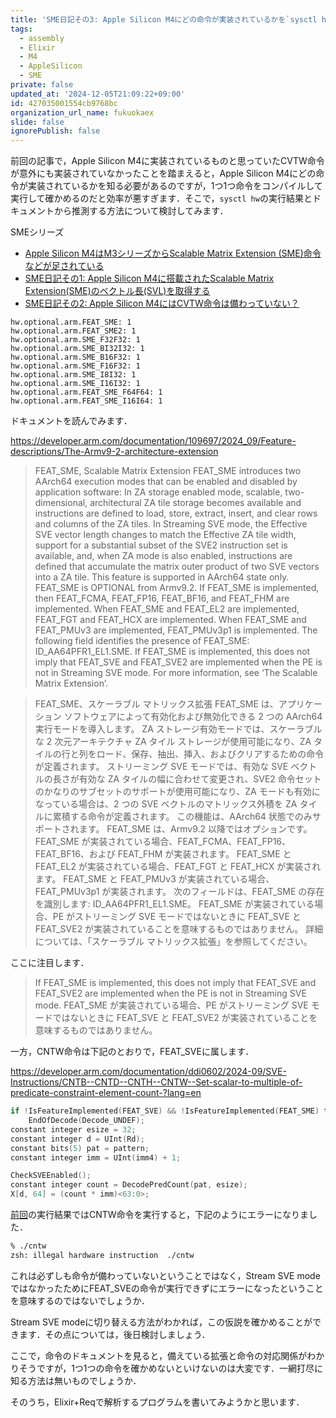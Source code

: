 ```yaml
---
title: 'SME日記その3: Apple Silicon M4にどの命令が実装されているかを`sysctl hw`の実行結果とドキュメントから推測する'
tags:
  - assembly
  - Elixir
  - M4
  - AppleSilicon
  - SME
private: false
updated_at: '2024-12-05T21:09:22+09:00'
id: 427035001554cb9768bc
organization_url_name: fukuokaex
slide: false
ignorePublish: false
---
```

前回の記事で，Apple Silicon M4に実装されているものと思っていたCVTW命令が意外にも実装されていなかったことを踏まえると，Apple Silicon M4にどの命令が実装されているかを知る必要があるのですが，1つ1つ命令をコンパイルして実行して確かめるのだと効率が悪すぎます．そこで，`sysctl hw`の実行結果とドキュメントから推測する方法について検討してみます．

SMEシリーズ

- [Apple Silicon M4はM3シリーズからScalable Matrix Extension (SME)命令などが足されている](https://qiita.com/zacky1972/items/69fd802fd41ae4d7d469)
- [SME日記その1: Apple Silicon M4に搭載されたScalable Matrix Extension(SME)のベクトル長(SVL)を取得する](https://qiita.com/zacky1972/items/231fd22a1fdef15d4108)
- [SME日記その2: Apple Silicon M4にはCVTW命令は備わっていない？](https://qiita.com/zacky1972/items/a4fc98614df085586175)

```txt:sysctl hw 実行結果抜粋
hw.optional.arm.FEAT_SME: 1
hw.optional.arm.FEAT_SME2: 1
hw.optional.arm.SME_F32F32: 1
hw.optional.arm.SME_BI32I32: 1
hw.optional.arm.SME_B16F32: 1
hw.optional.arm.SME_F16F32: 1
hw.optional.arm.SME_I8I32: 1
hw.optional.arm.SME_I16I32: 1
hw.optional.arm.FEAT_SME_F64F64: 1
hw.optional.arm.FEAT_SME_I16I64: 1
```

ドキュメントを読んでみます．

https://developer.arm.com/documentation/109697/2024_09/Feature-descriptions/The-Armv9-2-architecture-extension

> FEAT_SME, Scalable Matrix Extension
> FEAT_SME introduces two AArch64 execution modes that can be enabled and disabled by application software:
> In ZA storage enabled mode, scalable, two-dimensional, architectural ZA tile storage becomes available and instructions are defined to load, store, extract, insert, and clear rows and columns of the ZA tiles.
> In Streaming SVE mode, the Effective SVE vector length changes to match the Effective ZA tile width, support for a substantial subset of the SVE2 instruction set is available, and, when ZA mode is also enabled, instructions are defined that accumulate the matrix outer product of two SVE vectors into a ZA tile.
> This feature is supported in AArch64 state only.
> FEAT_SME is OPTIONAL from Armv9.2.
> If FEAT_SME is implemented, then FEAT_FCMA, FEAT_FP16, FEAT_BF16, and FEAT_FHM are implemented.
> When FEAT_SME and FEAT_EL2 are implemented, FEAT_FGT and FEAT_HCX are implemented.
> When FEAT_SME and FEAT_PMUv3 are implemented, FEAT_PMUv3p1 is implemented.
> The following field identifies the presence of FEAT_SME:
> ID_AA64PFR1_EL1.SME.
> If FEAT_SME is implemented, this does not imply that FEAT_SVE and FEAT_SVE2 are implemented when the PE is not in Streaming SVE mode.
> For more information, see ‘The Scalable Matrix Extension’.

> FEAT_SME、スケーラブル マトリックス拡張
> FEAT_SME は、アプリケーション ソフトウェアによって有効化および無効化できる 2 つの AArch64 実行モードを導入します。
> ZA ストレージ有効モードでは、スケーラブルな 2 次元アーキテクチャ ZA タイル ストレージが使用可能になり、ZA タイルの行と列をロード、保存、抽出、挿入、およびクリアするための命令が定義されます。
> ストリーミング SVE モードでは、有効な SVE ベクトルの長さが有効な ZA タイルの幅に合わせて変更され、SVE2 命令セットのか​​なりのサブセットのサポートが使用可能になり、ZA モードも有効になっている場合は、2 つの SVE ベクトルのマトリックス外積を ZA タイルに累積する命令が定義されます。
> この機能は、AArch64 状態でのみサポートされます。
> FEAT_SME は、Armv9.2 以降ではオプションです。
> FEAT_SME が実装されている場合、FEAT_FCMA、FEAT_FP16、FEAT_BF16、および FEAT_FHM が実装されます。
> FEAT_SME と FEAT_EL2 が実装されている場合、FEAT_FGT と FEAT_HCX が実装されます。
> FEAT_SME と FEAT_PMUv3 が実装されている場合、FEAT_PMUv3p1 が実装されます。
> 次のフィールドは、FEAT_SME の存在を識別します:
> ID_AA64PFR1_EL1.SME。
> FEAT_SME が実装されている場合、PE がストリーミング SVE モードではないときに FEAT_SVE と FEAT_SVE2 が実装されていることを意味するものではありません。
> 詳細については、「スケーラブル マトリックス拡張」を参照してください。

ここに注目します．

> If FEAT_SME is implemented, this does not imply that FEAT_SVE and FEAT_SVE2 are implemented when the PE is not in Streaming SVE mode.
> FEAT_SME が実装されている場合、PE がストリーミング SVE モードではないときに FEAT_SVE と FEAT_SVE2 が実装されていることを意味するものではありません。

一方，CNTW命令は下記のとおりで，FEAT_SVEに属します．

https://developer.arm.com/documentation/ddi0602/2024-09/SVE-Instructions/CNTB--CNTD--CNTH--CNTW--Set-scalar-to-multiple-of-predicate-constraint-element-count-?lang=en

```c
if !IsFeatureImplemented(FEAT_SVE) && !IsFeatureImplemented(FEAT_SME) then
    EndOfDecode(Decode_UNDEF);
constant integer esize = 32;
constant integer d = UInt(Rd);
constant bits(5) pat = pattern;
constant integer imm = UInt(imm4) + 1;
```

```c
CheckSVEEnabled();
constant integer count = DecodePredCount(pat, esize);
X[d, 64] = (count * imm)<63:0>;
```

[前回](https://qiita.com/zacky1972/items/a4fc98614df085586175)の実行結果ではCNTW命令を実行すると，下記のようにエラーになりました．

```zsh
% ./cntw                                     
zsh: illegal hardware instruction  ./cntw
```

これは必ずしも命令が備わっていないということではなく，Stream SVE modeではなかったためにFEAT_SVEの命令が実行できずにエラーになったということを意味するのではないでしょうか．

Stream SVE modeに切り替える方法がわかれば，この仮説を確かめることができます．その点については，後日検討しましょう．

ここで，命令のドキュメントを見ると，備えている拡張と命令の対応関係がわかりそうですが，1つ1つの命令を確かめないといけないのは大変です．一網打尽に知る方法は無いものでしょうか．

そのうち，Elixir+Reqで解析するプログラムを書いてみようかと思います．
